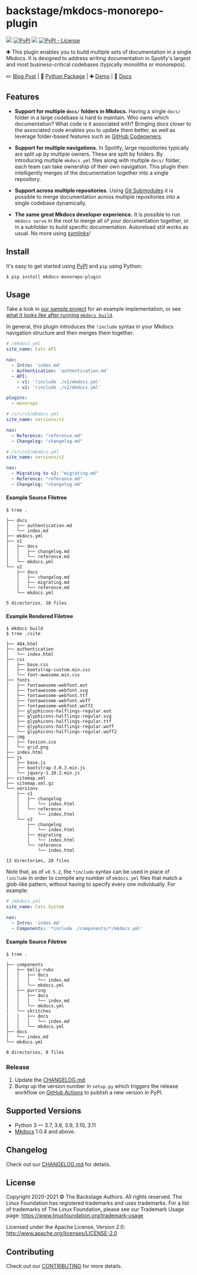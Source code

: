# backstage/mkdocs-monorepo-plugin

[![](https://github.com/backstage/mkdocs-monorepo-plugin/workflows/Build%2C%20Test%20%26%20Deploy/badge.svg)](https://github.com/backstage/mkdocs-monorepo-plugin/actions)
[![PyPI](https://img.shields.io/pypi/v/mkdocs-monorepo-plugin)](https://pypi.org/project/mkdocs-monorepo-plugin/)
![](https://img.shields.io/badge/lifecycle-stable-509bf5.svg)
[![PyPI - License](https://img.shields.io/pypi/l/mkdocs-monorepo-plugin)](LICENSE)

✚ This plugin enables you to build multiple sets of documentation in a single Mkdocs. It is designed to address writing documentation in Spotify's largest and most business-critical codebases (typically monoliths or monorepos).

✏️ [Blog Post](https://labs.spotify.com/2019/10/01/solving-documentation-for-monoliths-and-monorepos/) | 🐍 [Python Package](https://pypi.org/project/mkdocs-monorepo-plugin/) | ✚ [Demo](https://backstage.github.io/mkdocs-monorepo-plugin/monorepo-example/) | 📕 [Docs](https://backstage.github.io/mkdocs-monorepo-plugin/)

## Features

- **Support for multiple `docs/` folders in Mkdocs.** Having a single `docs/` folder in a large codebase is hard to maintain. Who owns which documentation? What code is it associated with? Bringing docs closer to the associated code enables you to update them better, as well as leverage folder-based features such as [GitHub Codeowners].

- **Support for multiple navigations.** In Spotify, large repositories typically are split up by multiple owners. These are split by folders. By introducing multiple `mkdocs.yml` files along with multiple `docs/` folder, each team can take ownership of their own navigation. This plugin then intelligently merges of the documentation together into a single repository.

- **Support across multiple repositories.** Using [Git Submodules](https://git-scm.com/book/en/v2/Git-Tools-Submodules) it is possible to merge documentation across multiple repositories into a single codebase dynamically.

- **The same great Mkdocs developer experience.** It is possible to run `mkdocs serve` in the root to merge all of your documentation together, or in a subfolder to build specific documentation. Autoreload still works as usual. No more using [symlinks](https://devdojo.com/tutorials/what-is-a-symlink)!

## Install

It's easy to get started using [PyPI] and `pip` using Python:

```terminal
$ pip install mkdocs-monorepo-plugin
```

## Usage

Take a look in [our sample project](./sample-docs) for an example implementation, or see [what it looks like after running `mkdocs build`](https://backstage.github.io/mkdocs-monorepo-plugin/monorepo-example/).

In general, this plugin introduces the `!include` syntax in your Mkdocs navigation structure and then merges them together.

```yaml
# /mkdocs.yml
site_name: Cats API

nav:
  - Intro: 'index.md'
  - Authentication: 'authentication.md'
  - API:
    - v1: '!include ./v1/mkdocs.yml'
    - v2: '!include ./v2/mkdocs.yml'

plugins:
  - monorepo

# /src/v1/mkdocs.yml
site_name: versions/v1

nav:
  - Reference: "reference.md"
  - Changelog: "changelog.md"

# /src/v2/mkdocs.yml
site_name: versions/v2

nav:
  - Migrating to v2: "migrating.md"
  - Reference: "reference.md"
  - Changelog: "changelog.md"

```

#### Example Source Filetree

```terminal
$ tree .

├── docs
│   ├── authentication.md
│   └── index.md
├── mkdocs.yml
├── v1
│   ├── docs
│   │   ├── changelog.md
│   │   └── reference.md
│   └── mkdocs.yml
└── v2
    ├── docs
    │   ├── changelog.md
    │   ├── migrating.md
    │   └── reference.md
    └── mkdocs.yml

5 directories, 10 files
```

#### Example Rendered Filetree

```
$ mkdocs build
$ tree ./site

├── 404.html
├── authentication
│   └── index.html
├── css
│   ├── base.css
│   ├── bootstrap-custom.min.css
│   └── font-awesome.min.css
├── fonts
│   ├── fontawesome-webfont.eot
│   ├── fontawesome-webfont.svg
│   ├── fontawesome-webfont.ttf
│   ├── fontawesome-webfont.woff
│   ├── fontawesome-webfont.woff2
│   ├── glyphicons-halflings-regular.eot
│   ├── glyphicons-halflings-regular.svg
│   ├── glyphicons-halflings-regular.ttf
│   ├── glyphicons-halflings-regular.woff
│   └── glyphicons-halflings-regular.woff2
├── img
│   ├── favicon.ico
│   └── grid.png
├── index.html
├── js
│   ├── base.js
│   ├── bootstrap-3.0.3.min.js
│   └── jquery-1.10.2.min.js
├── sitemap.xml
├── sitemap.xml.gz
└── versions
    ├── v1
    │   ├── changelog
    │   │   └── index.html
    │   └── reference
    │       └── index.html
    └── v2
        ├── changelog
        │   └── index.html
        ├── migrating
        │   └── index.html
        └── reference
            └── index.html

13 directories, 28 files
```

Note that, as of `v0.5.2`, the `*include` syntax can be used in place of `!include` in order to compile any number of `mkdocs.yml` files that match a glob-like pattern, without having to specify every one individually. For example:


```yaml
# /mkdocs.yml
site_name: Cats System

nav:
  - Intro: 'index.md'
  - Components: '*include ./components/*/mkdocs.yml'
```

#### Example Source Filetree

```terminal
$ tree .

├── components
│   ├── belly-rubs
│   │   ├── docs
│   │   |   └── index.md
│   │   └── mkdocs.yml
|   ├── purring
│   │   ├── docs
│   │   |   └── index.md
│   │   └── mkdocs.yml
|   └── skritches
│   │   ├── docs
│   │   |   └── index.md
│   │   └── mkdocs.yml
├── docs
│   └── index.md
└── mkdocs.yml

8 directories, 8 files
```

### Release

1. Update the [CHANGELOG.md](./docs/CHANGELOG.md).
2. Bump up the version number in `setup.py` which triggers the release workflow on [GitHub Actions](.github/workflows/deploy.yml) to publish a new version in PyPI.

## Supported Versions

- Python 3 &mdash; 3.7, 3.8, 3.9, 3.10, 3.11
- [Mkdocs] 1.0.4 and above.

## Changelog

Check out our [CHANGELOG.md](./docs/CHANGELOG.md) for details.

## License

Copyright 2020-2021 © The Backstage Authors. All rights reserved. The Linux Foundation has registered trademarks and uses trademarks. For a list of trademarks of The Linux Foundation, please see our Trademark Usage page: https://www.linuxfoundation.org/trademark-usage

Licensed under the Apache License, Version 2.0: http://www.apache.org/licenses/LICENSE-2.0

## Contributing

Check out our [CONTRIBUTING](./docs/CONTRIBUTING.md) for more details.

[mkdocs/mkdocs]: https://github.com/mkdocs/mkdocs
[mkdocs-plugin-template]: https://github.com/byrnereese/mkdocs-plugin-template
[pypi]: https://pypi.org
[mkdocs]: https://www.mkdocs.org
[github codeowners]: https://help.github.com/en/articles/about-code-owners
